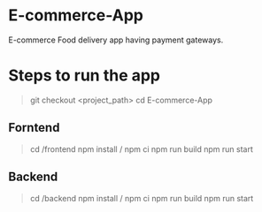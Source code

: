 # E-commerce-App
E-commerce Food delivery app having payment gateways.

# Steps to run the app
> git checkout <project_path>
> cd E-commerce-App

## Forntend
> cd /frontend
> npm install / npm ci
> npm run build
> npm run start

## Backend
> cd /backend
> npm install / npm ci
> npm run build
> npm run start
